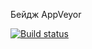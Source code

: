 Бейдж AppVeyor


[![Build status](https://ci.appveyor.com/api/projects/status/p9h6ieh06tkvdn2v?svg=true)](https://ci.appveyor.com/project/ElenaMurasheva/pattentrance)




